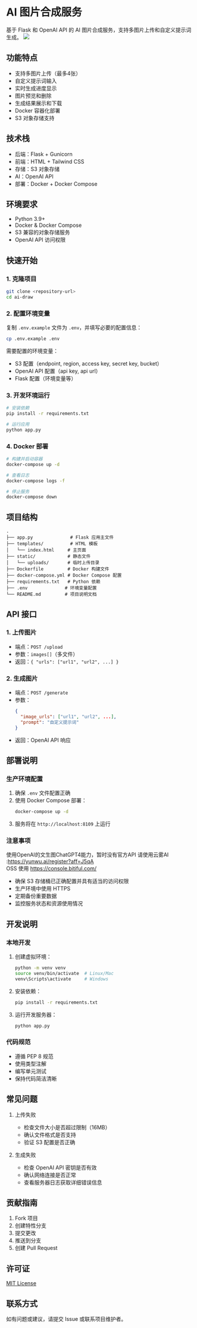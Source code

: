 # AI 图片合成服务

基于 Flask 和 OpenAI API 的 AI 图片合成服务，支持多图片上传和自定义提示词生成。
![](https://hatui.s3.bitiful.net/wxg%2Fphoto_website_2.png?no-wait=on)

## 功能特点

- 支持多图片上传（最多4张）
- 自定义提示词输入
- 实时生成进度显示
- 图片预览和删除
- 生成结果展示和下载
- Docker 容器化部署
- S3 对象存储支持

## 技术栈

- 后端：Flask + Gunicorn
- 前端：HTML + Tailwind CSS
- 存储：S3 对象存储
- AI：OpenAI API
- 部署：Docker + Docker Compose

## 环境要求

- Python 3.9+
- Docker & Docker Compose
- S3 兼容的对象存储服务
- OpenAI API 访问权限

## 快速开始

### 1. 克隆项目

```bash
git clone <repository-url>
cd ai-draw
```

### 2. 配置环境变量

复制 `.env.example` 文件为 `.env`，并填写必要的配置信息：

```bash
cp .env.example .env
```

需要配置的环境变量：
- S3 配置（endpoint, region, access key, secret key, bucket）
- OpenAI API 配置（api key, api url）
- Flask 配置（环境变量等）

### 3. 开发环境运行

```bash
# 安装依赖
pip install -r requirements.txt

# 运行应用
python app.py
```

### 4. Docker 部署

```bash
# 构建并启动容器
docker-compose up -d

# 查看日志
docker-compose logs -f

# 停止服务
docker-compose down
```

## 项目结构

```
.
├── app.py              # Flask 应用主文件
├── templates/          # HTML 模板
│   └── index.html     # 主页面
├── static/            # 静态文件
│   └── uploads/       # 临时上传目录
├── Dockerfile         # Docker 构建文件
├── docker-compose.yml # Docker Compose 配置
├── requirements.txt   # Python 依赖
├── .env              # 环境变量配置
└── README.md         # 项目说明文档
```

## API 接口

### 1. 上传图片

- 端点：`POST /upload`
- 参数：`images[]`（多文件）
- 返回：`{ "urls": ["url1", "url2", ...] }`

### 2. 生成图片

- 端点：`POST /generate`
- 参数：
  ```json
  {
    "image_urls": ["url1", "url2", ...],
    "prompt": "自定义提示词"
  }
  ```
- 返回：OpenAI API 响应

## 部署说明

### 生产环境配置

1. 确保 `.env` 文件配置正确
2. 使用 Docker Compose 部署：
   ```bash
   docker-compose up -d
   ```
3. 服务将在 `http://localhost:8109` 上运行

### 注意事项
使用OpenAI的文生图ChatGPT4能力，暂时没有官方API 请使用云雾AI :https://yunwu.ai/register?aff=J5qA    
OSS 使用 https://console.bitiful.com/

- 确保 S3 存储桶已正确配置并具有适当的访问权限
- 生产环境中使用 HTTPS
- 定期备份重要数据
- 监控服务状态和资源使用情况

## 开发说明

### 本地开发

1. 创建虚拟环境：
   ```bash
   python -m venv venv
   source venv/bin/activate  # Linux/Mac
   venv\Scripts\activate     # Windows
   ```

2. 安装依赖：
   ```bash
   pip install -r requirements.txt
   ```

3. 运行开发服务器：
   ```bash
   python app.py
   ```

### 代码规范

- 遵循 PEP 8 规范
- 使用类型注解
- 编写单元测试
- 保持代码简洁清晰

## 常见问题

1. 上传失败
   - 检查文件大小是否超过限制（16MB）
   - 确认文件格式是否支持
   - 验证 S3 配置是否正确

2. 生成失败
   - 检查 OpenAI API 密钥是否有效
   - 确认网络连接是否正常
   - 查看服务器日志获取详细错误信息

## 贡献指南

1. Fork 项目
2. 创建特性分支
3. 提交更改
4. 推送到分支
5. 创建 Pull Request

## 许可证

[MIT License](LICENSE)

## 联系方式

如有问题或建议，请提交 Issue 或联系项目维护者。
